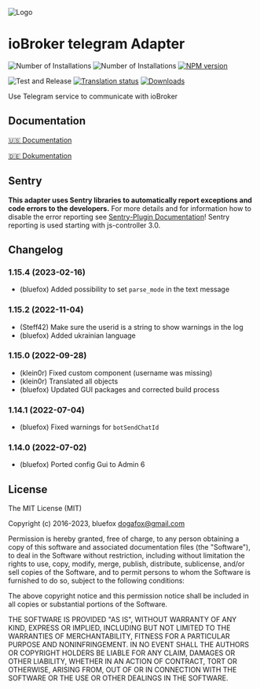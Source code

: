 ![Logo](admin/telegram.png)
# ioBroker telegram Adapter

![Number of Installations](http://iobroker.live/badges/telegram-installed.svg)
![Number of Installations](http://iobroker.live/badges/telegram-stable.svg)
[![NPM version](http://img.shields.io/npm/v/iobroker.telegram.svg)](https://www.npmjs.com/package/iobroker.telegram)

![Test and Release](https://github.com/iobroker-community-adapters/iobroker.telegram/workflows/Test%20and%20Release/badge.svg)
[![Translation status](https://weblate.iobroker.net/widgets/adapters/-/telegram/svg-badge.svg)](https://weblate.iobroker.net/engage/adapters/?utm_source=widget)
[![Downloads](https://img.shields.io/npm/dm/iobroker.telegram.svg)](https://www.npmjs.com/package/iobroker.telegram)

Use Telegram service to communicate with ioBroker

## Documentation

[🇺🇸 Documentation](./docs/en/README.md)

[🇩🇪 Dokumentation](./docs/de/README.md)

## Sentry

**This adapter uses Sentry libraries to automatically report exceptions and code errors to the developers.** For more details and for information how to disable the error reporting see [Sentry-Plugin Documentation](https://github.com/ioBroker/plugin-sentry#plugin-sentry)! Sentry reporting is used starting with js-controller 3.0.

## Changelog
<!--
	Placeholder for the next version (at the beginning of the line):
	### **WORK IN PROGRESS**
-->
### 1.15.4 (2023-02-16)
* (bluefox) Added possibility to set `parse_mode` in the text message

### 1.15.2 (2022-11-04)
* (Steff42) Make sure the userid is a string to show warnings in the log
* (bluefox) Added ukrainian language

### 1.15.0 (2022-09-28)
* (klein0r) Fixed custom component (username was missing)
* (klein0r) Translated all objects
* (bluefox) Updated GUI packages and corrected build process

### 1.14.1 (2022-07-04)
* (bluefox) Fixed warnings for `botSendChatId`

### 1.14.0 (2022-07-02)
* (bluefox) Ported config Gui to Admin 6

## License

The MIT License (MIT)

Copyright (c) 2016-2023, bluefox <dogafox@gmail.com>

Permission is hereby granted, free of charge, to any person obtaining a copy
of this software and associated documentation files (the "Software"), to deal
in the Software without restriction, including without limitation the rights
to use, copy, modify, merge, publish, distribute, sublicense, and/or sell
copies of the Software, and to permit persons to whom the Software is
furnished to do so, subject to the following conditions:

The above copyright notice and this permission notice shall be included in
all copies or substantial portions of the Software.

THE SOFTWARE IS PROVIDED "AS IS", WITHOUT WARRANTY OF ANY KIND, EXPRESS OR
IMPLIED, INCLUDING BUT NOT LIMITED TO THE WARRANTIES OF MERCHANTABILITY,
FITNESS FOR A PARTICULAR PURPOSE AND NONINFRINGEMENT. IN NO EVENT SHALL THE
AUTHORS OR COPYRIGHT HOLDERS BE LIABLE FOR ANY CLAIM, DAMAGES OR OTHER
LIABILITY, WHETHER IN AN ACTION OF CONTRACT, TORT OR OTHERWISE, ARISING FROM,
OUT OF OR IN CONNECTION WITH THE SOFTWARE OR THE USE OR OTHER DEALINGS IN
THE SOFTWARE.
